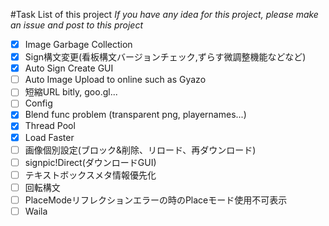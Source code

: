 #Task List of this project
_If you have any idea for this project, please make an issue and post to this project_
- [x] Image Garbage Collection
- [x] Sign構文変更(看板構文バージョンチェック,ずらす微調整機能などなど)
- [x] Auto Sign Create GUI
- [ ] Auto Image Upload to online such as Gyazo
- [ ] 短縮URL bitly, goo.gl...
- [ ] Config
- [x] Blend func problem (transparent png, playernames...)
- [x] Thread Pool
- [x] Load Faster
- [ ] 画像個別設定(ブロック&削除、リロード、再ダウンロード)
- [ ] signpic!Direct(ダウンロードGUI)
- [ ] テキストボックスメタ情報優先化
- [ ] 回転構文
- [ ] PlaceModeリフレクションエラーの時のPlaceモード使用不可表示
- [ ] Waila